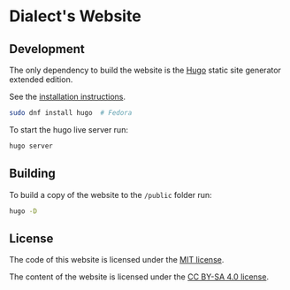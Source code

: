 # Dialect's Website


## Development

The only dependency to build the website is the [Hugo](https://gohugo.io/) static site generator extended edition.

See the [installation instructions](https://gohugo.io/installation/).

```sh
sudo dnf install hugo  # Fedora
```

To start the hugo live server run:

```sh
hugo server
```

## Building

To build a copy of the website to the `/public` folder run:

```sh
hugo -D
```

## License

The code of this website is licensed under the [MIT license](https://github.com/dialect-app/website/blob/main/LICENSE).

The content of the website is licensed under the [CC BY-SA 4.0 license](http://creativecommons.org/licenses/by-sa/4.0/).
